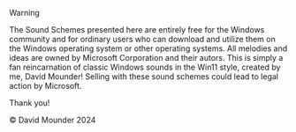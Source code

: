 
> [!WARNING]
> The Sound Schemes presented here are entirely free for the Windows community and for ordinary 
users who can download and utilize them on the Windows operating system or other operating systems.
> All melodies and ideas are owned by Microsoft Corporation and their autors. This is simply 
a fan reincarnation of classic Windows sounds in the Win11 style, created by me, David Mounder! 
Selling with these sound schemes could lead to legal action by Microsoft.
> 
> Thank you!

©️ David Mounder 2024
